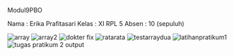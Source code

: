 Modul9PBO

Nama : Erika Prafitasari 
Kelas : XI RPL 5
Absen : 10 (sepuluh)

![array](https://cloud.githubusercontent.com/assets/22217533/22533701/339617c6-e922-11e6-8692-e01a4894e702.PNG)
![array2](https://cloud.githubusercontent.com/assets/22217533/22533704/362223a4-e922-11e6-945f-b538812d46c0.PNG)
![dokter fix](https://cloud.githubusercontent.com/assets/22217533/22533710/3e66b228-e922-11e6-958d-f4665adfcc8b.PNG)
![ratarata](https://cloud.githubusercontent.com/assets/22217533/22533714/45d7801e-e922-11e6-8150-257d3c7c76aa.PNG)
![testarraydua](https://cloud.githubusercontent.com/assets/22217533/22533715/48ff454c-e922-11e6-9001-c7f2b7c877c6.PNG)
![latihanpratikum1](https://cloud.githubusercontent.com/assets/22217533/22533729/52ad3c52-e922-11e6-9ac1-0b4ce030ed3e.PNG)
![tugas pratikum 2 output](https://cloud.githubusercontent.com/assets/22217533/22533737/5c0bfb1c-e922-11e6-9f09-42659d3e843c.PNG)
